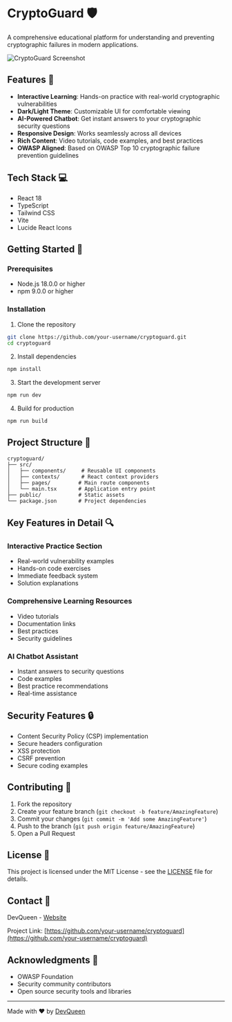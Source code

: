 # CryptoGuard 🛡️

A comprehensive educational platform for understanding and preventing cryptographic failures in modern applications.

![CryptoGuard Screenshot](https://images.pexels.com/photos/1181671/pexels-photo-1181671.jpeg?auto=compress&cs=tinysrgb&w=1260&h=750&dpr=2)

## Features 🚀

- **Interactive Learning**: Hands-on practice with real-world cryptographic vulnerabilities
- **Dark/Light Theme**: Customizable UI for comfortable viewing
- **AI-Powered Chatbot**: Get instant answers to your cryptographic security questions
- **Responsive Design**: Works seamlessly across all devices
- **Rich Content**: Video tutorials, code examples, and best practices
- **OWASP Aligned**: Based on OWASP Top 10 cryptographic failure prevention guidelines

## Tech Stack 💻

- React 18
- TypeScript
- Tailwind CSS
- Vite
- Lucide React Icons

## Getting Started 🏁

### Prerequisites

- Node.js 18.0.0 or higher
- npm 9.0.0 or higher

### Installation

1. Clone the repository
```bash
git clone https://github.com/your-username/cryptoguard.git
cd cryptoguard
```

2. Install dependencies
```bash
npm install
```

3. Start the development server
```bash
npm run dev
```

4. Build for production
```bash
npm run build
```

## Project Structure 📁

```
cryptoguard/
├── src/
│   ├── components/     # Reusable UI components
│   ├── contexts/       # React context providers
│   ├── pages/         # Main route components
│   └── main.tsx       # Application entry point
├── public/            # Static assets
└── package.json       # Project dependencies
```

## Key Features in Detail 🔍

### Interactive Practice Section
- Real-world vulnerability examples
- Hands-on code exercises
- Immediate feedback system
- Solution explanations

### Comprehensive Learning Resources
- Video tutorials
- Documentation links
- Best practices
- Security guidelines

### AI Chatbot Assistant
- Instant answers to security questions
- Code examples
- Best practice recommendations
- Real-time assistance

## Security Features 🔒

- Content Security Policy (CSP) implementation
- Secure headers configuration
- XSS protection
- CSRF prevention
- Secure coding examples

## Contributing 🤝

1. Fork the repository
2. Create your feature branch (`git checkout -b feature/AmazingFeature`)
3. Commit your changes (`git commit -m 'Add some AmazingFeature'`)
4. Push to the branch (`git push origin feature/AmazingFeature`)
5. Open a Pull Request

## License 📄

This project is licensed under the MIT License - see the [LICENSE](LICENSE) file for details.

## Contact 📧

DevQueen - [Website](https://example.com)

Project Link: [https://github.com/your-username/cryptoguard](https://github.com/your-username/cryptoguard)

## Acknowledgments 🙏

- OWASP Foundation
- Security community contributors
- Open source security tools and libraries

---

Made with ❤️ by [DevQueen](https://example.com)